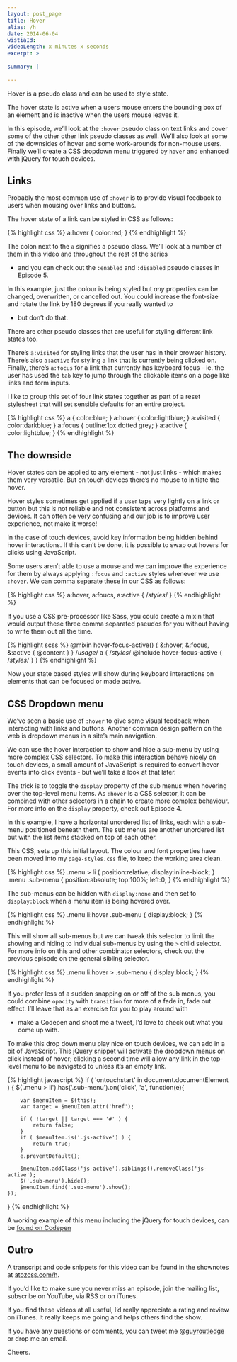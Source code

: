 ```yaml
---
layout: post_page
title: Hover
alias: /h
date: 2014-06-04
wistiaId: 
videoLength: x minutes x seconds
excerpt: >
  
summary: |
  
---
```


Hover is a pseudo class and can be used to style state.

The hover state is active when a users mouse enters the bounding box of
an element and is inactive when the users mouse leaves it.

In this episode, we’ll look at the `:hover` pseudo class on text links and
cover some of the other other link pseudo classes as well. We’ll also
look at some of the downsides of hover and some work-arounds for
non-mouse users. Finally we’ll create a CSS dropdown menu triggered by
`hover` and enhanced with jQuery for touch devices.

## Links

Probably the most common use of `:hover` is to provide visual feedback to
users when mousing over links and buttons.

The hover state of a link can be styled in CSS as follows:

{% highlight css %}
a:hover { color:red; }
{% endhighlight %}

The colon next to the `a` signifies a pseudo class. We’ll look at
a number of them in this video and throughout the rest of the series
- and you can check out the `:enabled` and `:disabled` pseudo classes in
Episode 5.

In this example, just the colour is being styled but *any* properties
can be changed, overwritten, or cancelled out. You could increase the
font-size and rotate the link by 180 degrees if you really wanted to
- but don’t do that.

There are other pseudo classes that are useful for styling different
link states too.

There’s `a:visited` for styling links that the user has in their browser
history.  There’s also `a:active` for styling a link that is currently
being clicked on. Finally, there’s `a:focus` for a link that currently
has keyboard focus - ie. the user has used the `tab` key to jump through
the clickable items on a page like links and form inputs.

I like to group this set of four link states together as part of a reset
stylesheet that will set sensible defaults for an entire project.

{% highlight css %}
a { color:blue; }
a:hover { color:lightblue; }
a:visited { color:darkblue; }
a:focus { outline:1px dotted grey; }
a:active { color:lightblue; }
{% endhighlight %}

## The downside

Hover states can be applied to any element - not just links - which
makes them very versatile. But on touch devices there’s no mouse to
initiate the hover. 

Hover styles sometimes get applied if a user taps very lightly on a link
or button but this is not reliable and not consistent across platforms
and devices. It can often be very confusing and our job is to improve
user experience, not make it worse! 

In the case of touch devices, avoid key information being hidden behind
hover interactions. If this can’t be done, it is possible to swap out
hovers for clicks using JavaScript.

Some users aren’t able to use a mouse and we can improve the experience
for them by always applying `:focus` and `:active` styles whenever we
use `:hover`. We can comma separate these in our CSS as follows:

{% highlight css %}
a:hover,
a:foucs,
a:active {
	/*styles*/
}
{% endhighlight %}

If you use a CSS pre-processor like Sass, you could create a mixin that
would output these three comma separated pseudos for you without having
to write them out all the time.

{% highlight scss %}
@mixin hover-focus-active() {
	&:hover,
	&:focus,
	&:active { @content }
}
/*usage*/
a { 
	/*styles*/
	@include hover-focus-active {
		/*styles*/
	}
}
{% endhighlight %}

Now your state based styles will show during keyboard interactions on 
elements that can be focused or made active.

## CSS Dropdown menu

We’ve seen a basic use of `:hover` to give some visual feedback when
interacting with links and buttons. Another common design pattern on the
web is dropdown menus in a site’s main navigation. 

We can use the hover interaction to show and hide a sub-menu by using
more complex CSS selectors. To make this interaction behave nicely on
touch devices, a small amount of JavaScript is required to convert hover
events into click events - but we’ll take a look at that later.

The trick is to toggle the `display` property of the sub menus when
hovering over the top-level menu items. As `:hover` is a CSS selector,
it can be combined with other selectors in a chain to create more
complex behaviour. For more info on the `display` property, check out
Episode 4.

In this example, I have a horizontal unordered list of links, each with
a sub-menu positioned beneath them. The sub menus are another unordered
list but with the list items stacked on top of each other.

This CSS, sets up this initial layout. The colour and font properties
have been moved into my `page-styles.css` file, to keep the working area
clean.

{% highlight css %}
.menu > li {
	position:relative;
	display:inline-block;
}
.menu .sub-menu {
	position:absolute;
	top:100%;
	left:0;
}
{% endhighlight %}

The sub-menus can be hidden with `display:none` and then set to
`display:block` when a menu item is being hovered over. 

{% highlight css %}
.menu li:hover .sub-menu {
	display:block;
}
{% endhighlight %}

This will show all sub-menus but we can tweak this selector to limit the
showing and hiding to individual sub-menus by using the `>` child selector.
For more info on this and other combinator selectors, check out the
previous episode on the general sibling selector.

{% highlight css %}
.menu li:hover > .sub-menu { 
	display:block; 
}
{% endhighlight %}

If you prefer less of a sudden snapping on or off of the sub menus, you
could combine `opacity` with `transition` for more of a fade in, fade
out effect. I’ll leave that as an exercise for you to play around with
- make a Codepen and shoot me a tweet, I’d love to check out what you
come up with.

To make this drop down menu play nice on touch devices, we can add in
a bit of JavaScript. This jQuery snippet will activate the dropdown
menus on click instead of hover; clicking a second time will allow any
link in the top-level menu to be navigated to unless it’s an empty link.

{% highlight javascript %}
if ( 'ontouchstart' in document.documentElement ) {
	$('.menu > li').has('.sub-menu').on('click', 'a', function(e){

		var $menuItem = $(this);
		var target = $menuItem.attr('href');

		if ( !target || target === '#' ) {
			return false;
		}
		if ( $menuItem.is('.js-active') ) {
			return true;
		}
		e.preventDefault();

		$menuItem.addClass('js-active').siblings().removeClass('js-active');
		$('.sub-menu').hide();
		$menuItem.find('.sub-menu').show();
	});
}
{% endhighlight %}

A working example of this menu including the jQuery for touch devices,
can be [found on Codepen](http://codepen.io/guyroutledge/pen/cJmeH)

## Outro

A transcript and code snippets for this video can be found in the
shownotes at [atozcss.com/h](http://www.atozcss.com/h).

If you’d like to make sure you never miss an episode, join the mailing
list, subscribe on YouTube, via RSS or on iTunes.

If you find these videos at all useful, I’d really appreciate a rating
and review on iTunes. It really keeps me going and helps others find the
show.

If you have any questions or comments, you can tweet me
[@guyroutledge](http://www.twitter.com/guyroutledge) or drop me an
email.

Cheers.
